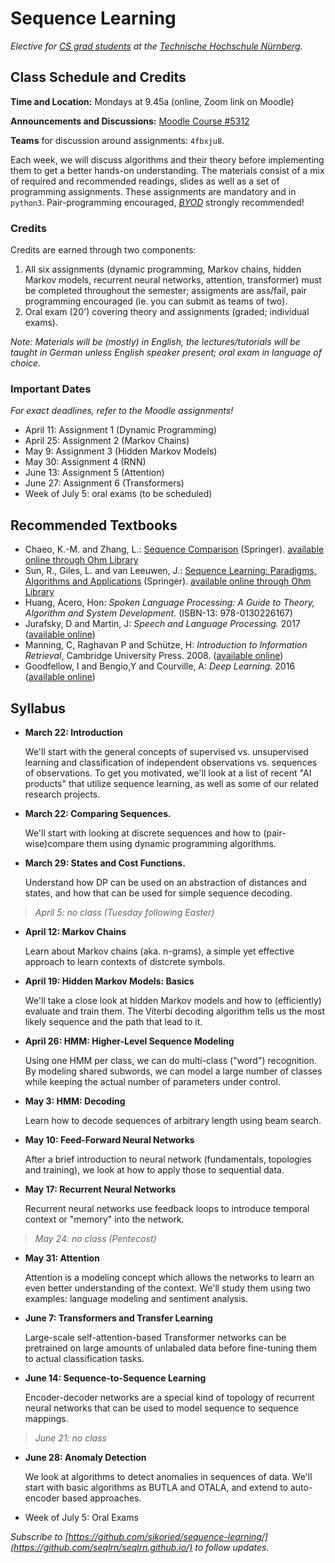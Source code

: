 # Sequence Learning

_Elective for [CS grad students](https://www.th-nuernberg.de/fakultaeten/in/studium/masterstudiengang-informatik/) at the [Technische Hochschule Nürnberg](https://www.th-nuernberg.de/)._


## Class Schedule and Credits

**Time and Location:** Mondays at 9.45a (online, Zoom link on Moodle)

**Announcements and Discussions:** [Moodle Course #5312](https://elearning.ohmportal.de/course/view.php?id=5312)

**Teams** for discussion around assignments: `4fbxju8`.

Each week, we will discuss algorithms and their theory before implementing them to get a better hands-on understanding.
The materials consist of a mix of required and recommended readings, slides as well as a set of programming assignments.
These assignments are mandatory and in `python3`.
Pair-programming encouraged, [_BYOD_](https://en.wikipedia.org/wiki/Bring_your_own_device) strongly recommended!


### Credits

Credits are earned through two components:

1. All six assignments (dynamic programming, Markov chains, hidden Markov models, recurrent neural networks, attention, transformer) must be completed throughout the semester; assigments are ass/fail, pair programming encouraged (ie. you can submit as teams of two).
2. Oral exam (20') covering theory and assignments (graded; individual exams).


_Note: Materials will be (mostly) in English, the lectures/tutorials will be taught in German unless English speaker present; oral exam in language of choice._


### Important Dates

_For exact deadlines, refer to the Moodle assignments!_

- April 11: Assignment 1 (Dynamic Programming)
- April 25: Assignment 2 (Markov Chains)
- May 9: Assignment 3 (Hidden Markov Models)
- May 30: Assignment 4 (RNN)
- June 13: Assignment 5 (Attention)
- June 27: Assignment 6 (Transformers)
- Week of July 5: oral exams (to be scheduled)


## Recommended Textbooks

- Chaeo, K.-M. and Zhang, L.: [Sequence Comparison](https://link.springer.com/book/10.1007%2F978-1-84800-320-0) (Springer). [available online through Ohm Library](https://ebookcentral.proquest.com/lib/thnuernberg/reader.action?docID=418343)
- Sun, R., Giles, L. and van Leeuwen, J.: [Sequence Learning: Paradigms, Algorithms and Applications]() (Springer). [available online through Ohm Library](https://ebookcentral.proquest.com/lib/thnuernberg/detail.action?docID=3072729)
- Huang, Acero, Hon: _Spoken Language Processing: A Guide to Theory, Algorithm and System Development._ (ISBN-13: 978-0130226167)
- Jurafsky, D and Martin, J: _Speech and Language Processing._ 2017 ([available online](http://web.stanford.edu/~jurafsky/slp3/))
- Manning, C, Raghavan P and Schütze, H: _Introduction to Information Retrieval_, Cambridge University Press. 2008. ([available online](https://nlp.stanford.edu/IR-book/))
- Goodfellow, I and Bengio,Y and Courville, A: _Deep Learning._ 2016 ([available online](http://www.deeplearningbook.org/))


## Syllabus


- **March 22: Introduction** 

	We'll start with the general concepts of supervised vs. unsupervised learning and classification of independent observations vs. sequences of observations.
	To get you motivated, we'll look at a list of recent "AI products" that utilize sequence learning, as well as some of our related research projects.

- **March 22: Comparing Sequences.**
	
	We'll start with looking at discrete sequences and how to (pair-wise)compare them using dynamic programming algorithms.

- **March 29: States and Cost Functions.**
	
	Understand how DP can be used on an abstraction of distances and states, and how that can be used for simple sequence decoding.

> _April 5: no class (Tuesday following Easter)_

- **April 12: Markov Chains**
	
	Learn about Markov chains (aka. n-grams), a simple yet effective approach to learn contexts of distcrete symbols.

- **April 19: Hidden Markov Models: Basics**
	
	We'll take a close look at hidden Markov models and how to (efficiently) evaluate and train them.
	The Viterbi decoding algorithm tells us the most likely sequence and the path that lead to it.
	
- **April 26: HMM: Higher-Level Sequence Modeling**
	
	Using one HMM per class, we can do multi-class ("word") recognition.
	By modeling shared subwords, we can model a large number of classes while keeping the actual number of parameters under control.

- **May 3: HMM: Decoding**

	Learn how to decode sequences of arbitrary length using beam search.

- **May 10: Feed-Forward Neural Networks**
	
	After a brief introduction to neural network (fundamentals, topologies and training), we look at how to apply those to sequential data.
	
- **May 17: Recurrent Neural Networks**

	Recurrent neural networks use feedback loops to introduce temporal context or "memory" into the network.

> _May 24: no class (Pentecost)_

- **May 31: Attention**

	Attention is a modeling concept which allows the networks to learn an even better understanding of the context.
	We'll study them using two examples: language modeling and sentiment analysis.

- **June 7: Transformers and Transfer Learning**

	Large-scale self-attention-based Transformer networks can be pretrained on large amounts of unlabaled data before fine-tuning them to actual classification tasks.

- **June 14: Sequence-to-Sequence Learning**

	Encoder-decoder networks are a special kind of topology of recurrent neural networks that can be used to model sequence to sequence mappings.
	
> _June 21: no class_

- **June 28: Anomaly Detection**

	We look at algorithms to detect anomalies in sequences of data.
	We'll start with basic algorithms as BUTLA and OTALA, and extend to auto-encoder based approaches.

- Week of July 5: Oral Exams


_Subscribe to [https://github.com/sikoried/sequence-learning/](https://github.com/seqlrn/seqlrn.github.io/) to follow updates._
